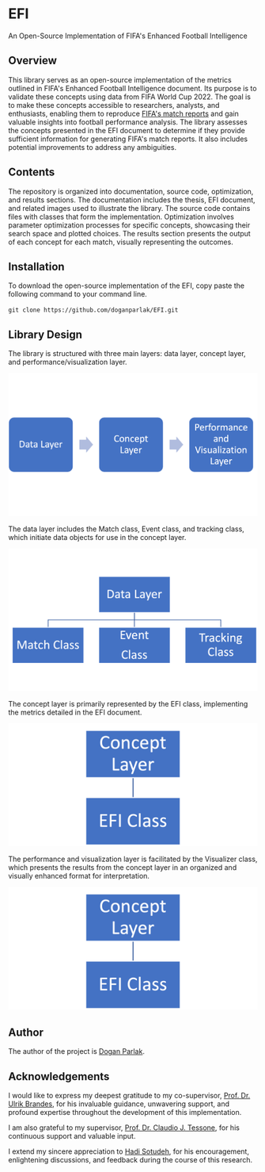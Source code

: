 # EFI
An Open-Source Implementation of FIFA's Enhanced Football Intelligence

## Overview
This library serves as an open-source implementation of the metrics outlined in FIFA's Enhanced Football Intelligence document. Its purpose is to validate these concepts using data from FIFA World Cup 2022. The goal is to make these concepts accessible to researchers, analysts, and enthusiasts, enabling them to reproduce [FIFA's match reports](https://www.fifatrainingcentre.com/en/fwc2022/post-match-summaries/post-match-summary-reports.php) and gain valuable insights into football performance analysis. The library assesses the concepts presented in the EFI document to determine if they provide sufficient information for generating FIFA's match reports. It also includes potential improvements to address any ambiguities.

## Contents
The repository is organized into documentation, source code, optimization, and results sections. The documentation includes the thesis, EFI document, and related images used to illustrate the library. The source code contains files with classes that form the implementation. Optimization involves parameter optimization processes for specific concepts, showcasing their search space and plotted choices. The results section presents the output of each concept for each match, visually representing the outcomes.

## Installation
To download the open-source implementation of the EFI, copy paste the following command to your command line.

`git clone https://github.com/doganparlak/EFI.git`

## Library Design
The library is structured with three main layers: data layer, concept layer, and performance/visualization layer.

![Library Design Layers](documentation/library_design/highlevel_pipeline.png)

The data layer includes the Match class, Event class, and tracking class, which initiate data objects for use in the concept layer.

![Data Layer](documentation/library_design/DataLayer.png)

The concept layer is primarily represented by the EFI class, implementing the metrics detailed in the EFI document.

![Concept Layer](documentation/library_design/ConceptLayer.png)

The performance and visualization layer is facilitated by the Visualizer class, which presents the results from the concept layer in an organized and visually enhanced format for interpretation.

![Performance and Visualization Layer](documentation/library_design/ConceptLayer.png)

## Author
The author of the project is [Dogan Parlak](https://doganparlak.github.io).

## Acknowledgements
I would like to express my deepest gratitude to my co-supervisor, [Prof. Dr. Ulrik Brandes](https://gess.ethz.ch/en/the-department/people/person-detail.html?persid=239462), for his invaluable guidance, unwavering support, and profound expertise throughout the development of this implementation.

I am also grateful to my supervisor, [Prof. Dr. Claudio J. Tessone](http://www.ifi.uzh.ch/en/bdlt/Team/Tessone.html), for his continuous support and valuable input.

I extend my sincere appreciation to [Hadi Sotudeh](https://sn.ethz.ch/profile.html?persid=299928), for his encouragement, enlightening discussions, and feedback during the course of this research.

